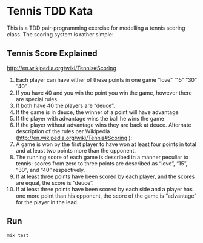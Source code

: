 # Tennis TDD Kata

This is a TDD pair-programming exercise for modelling a tennis scoring class. The scoring system is rather simple:

## Tennis Score Explained

http://en.wikipedia.org/wiki/Tennis#Scoring

1.   Each player can have either of these points in one game “love” “15” “30” “40”
1.   If you have 40 and you win the point you win the game, however there are special rules.
1.   If both have 40 the players are “deuce”.
1.   If the game is in deuce, the winner of a point will have advantage
1.   If the player with advantage wins the ball he wins the game
1.   If the player without advantage wins they are back at deuce. Alternate description of the rules per Wikipedia (http://en.wikipedia.org/wiki/Tennis#Scoring ):
1.   A game is won by the first player to have won at least four points in total and at least two points more than the opponent.
1.   The running score of each game is described in a manner peculiar to tennis: scores from zero to three points are described as “love”, “15”, “30”, and “40” respectively.
1.   If at least three points have been scored by each player, and the scores are equal, the score is “deuce”.
1.   If at least three points have been scored by each side and a player has one more point than his opponent, the score of the game is “advantage” for the player in the lead.

## Run

```bash
mix test
```
